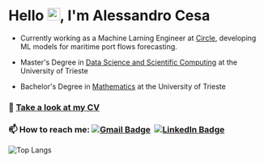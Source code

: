 # Hello <img src="https://raw.githubusercontent.com/MartinHeinz/MartinHeinz/master/wave.gif" width="25">, I'm Alessandro Cesa

- Currently working as a Machine Larning Engineer at [Circle](https://www.circlegroup.eu/), developing ML models for maritime port flows forecasting.

-  Master's Degree in [Data Science and Scientific Computing](https://dssc.units.it/) at the University of Trieste

- Bachelor's Degree in [Mathematics](https://lauree.units.it/it/0320106203500001) at the University of Trieste


### 📄 [Take a look at my CV](https://alessandrocesats.github.io/AlessandroCesaTs/Alessandro_Cesa_CV.pdf)

### 📫 How to reach me: [![Gmail Badge](https://img.shields.io/badge/-Gmail-red?style=flat-square&logo=gmail&logoColor=white&link=mailto:alessandro.cesa22@gmail.com)](mailto:)&nbsp; [![LinkedIn Badge](https://img.shields.io/badge/-Linkedin-0072b1?style=flat-square&logo=linkedin&logoColor=white)](https://www.linkedin.com/in/alessandro-cesa-60033b310/)

<picture>
  <source media="(prefers-color-scheme: dark)" srcset="https://github-readme-stats.vercel.app/api/top-langs/?username=AlessandroCesaTs&layout=compact&theme=dark" />
  <source media="(prefers-color-scheme: light)" srcset="https://github-readme-stats.vercel.app/api/top-langs/?username=AlessandroCesaTs&layout=compact&theme=default" />
  <img alt="Top Langs" src="https://github-readme-stats.vercel.app/api/top-langs/?username=AlessandroCesaTs&layout=compact&theme=default" />
</picture>
<!--![Top Langs](https://github-readme-stats.vercel.app/api/top-langs/?username=AlessandroCesaTs&layout=compact&theme=dark) -->


